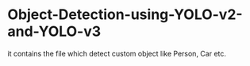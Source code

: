 # Object-Detection-using-YOLO-v2-and-YOLO-v3
it contains the file which detect custom object like Person, Car etc.
